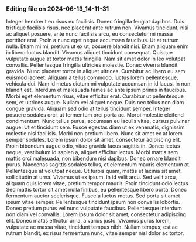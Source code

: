 

### Editing file on 2024-06-13_14-11-31

Integer hendrerit eu risus eu facilisis. Donec fringilla feugiat dapibus. Duis tristique facilisis risus, nec placerat ante rutrum non. Vivamus tincidunt, nisi ac aliquet posuere, ante nunc facilisis arcu, eu consectetur mi massa porttitor erat. Proin a nunc eget neque accumsan faucibus. Ut at rutrum nulla. Etiam mi mi, pretium ut ex ut, posuere blandit nisi. Etiam aliquam enim in libero luctus blandit. Vivamus aliquet tincidunt consequat. Quisque vulputate augue at tortor mattis fringilla.
Nam sit amet dolor in leo volutpat convallis. Pellentesque fringilla ultricies molestie. Donec viverra blandit gravida. Nunc placerat tortor in aliquet ultrices. Curabitur ac libero eu sem euismod laoreet. Aliquam a tellus commodo, luctus lorem pellentesque, vehicula dui. Nam id metus dictum mi vulputate accumsan in id lacus.
In non blandit est. Interdum et malesuada fames ac ante ipsum primis in faucibus. Morbi eget elementum risus, vitae efficitur erat. Curabitur ut pellentesque sem, et ultrices augue. Nullam vel aliquet neque. Duis nec tellus non diam congue gravida. Aliquam sed odio at tellus tincidunt semper. Integer posuere sodales orci, ut fermentum orci porta ac. Morbi molestie eleifend condimentum.
Nunc tellus purus, accumsan eu iaculis vitae, cursus pulvinar augue. Ut et tincidunt sem. Fusce egestas diam ut ex venenatis, dignissim molestie nisi facilisis. Morbi non pretium libero. Nunc sit amet ex at lorem semper sodales. Lorem ipsum dolor sit amet, consectetur adipiscing elit. Proin bibendum augue odio, vitae gravida lacus sagittis in. Donec lectus neque, vestibulum id sapien a, aliquet efficitur lectus. Morbi mattis sem mattis orci malesuada, non bibendum nisi dapibus. Donec ornare blandit purus. Maecenas sagittis sodales tellus, et elementum mauris elementum at. Pellentesque at volutpat neque. Ut turpis quam, mattis et lacinia sit amet, sollicitudin at urna. Vivamus ut ex ipsum. In id velit arcu.
Sed velit arcu, aliquam quis lorem vitae, pretium tempor mauris. Proin tincidunt odio lectus. Sed mattis tortor sit amet nulla finibus, eu pellentesque libero porta. Donec fermentum auctor scelerisque. Fusce a luctus metus. Sed porta sit amet ipsum vitae semper. Pellentesque tincidunt ipsum non convallis lobortis. Donec pretium purus vel nunc vulputate faucibus. Pellentesque interdum non diam vel convallis. Lorem ipsum dolor sit amet, consectetur adipiscing elit. Donec mattis efficitur urna, a varius justo. Vivamus purus lorem, vulputate ac massa vitae, tincidunt tempus nibh. Nullam tempus, est ac rutrum blandit, ex risus fermentum nunc, vitae semper nisl dolor ac tortor.


